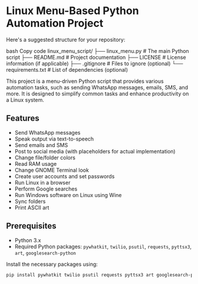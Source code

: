 # Linux Menu-Based Python Automation Project

 Here's a suggested structure for your repository:

bash
Copy code
linux_menu_script/
├── linux_menu.py           # The main Python script
├── README.md               # Project documentation
├── LICENSE                 # License information (if applicable)
├── .gitignore              # Files to ignore (optional)
└── requirements.txt        # List of dependencies (optional)

This project is a menu-driven Python script that provides various automation tasks, such as sending WhatsApp messages, emails, SMS, and more. It is designed to simplify common tasks and enhance productivity on a Linux system.

## Features
- Send WhatsApp messages
- Speak output via text-to-speech
- Send emails and SMS
- Post to social media (with placeholders for actual implementation)
- Change file/folder colors
- Read RAM usage
- Change GNOME Terminal look
- Create user accounts and set passwords
- Run Linux in a browser
- Perform Google searches
- Run Windows software on Linux using Wine
- Sync folders
- Print ASCII art

## Prerequisites
- Python 3.x
- Required Python packages: `pywhatkit`, `twilio`, `psutil`, `requests`, `pyttsx3`, `art`, `googlesearch-python`

Install the necessary packages using:
```bash
pip install pywhatkit twilio psutil requests pyttsx3 art googlesearch-python
